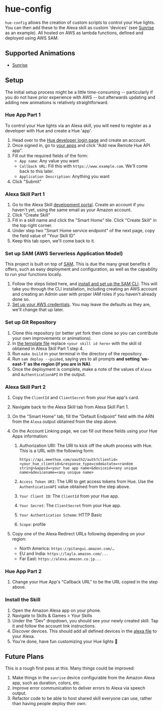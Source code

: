 # hue-config

`hue-config` allows the creation of custom scripts to control your Hue lights. You can then add these to the Alexa skill as custom 'devices' (see [Sunrise](./animations/sunrise/README.md) as an example). All hosted on AWS as lambda functions, defined and deployed using AWS SAM.

## Supported Animations

- [Sunrise](./animations/sunrise/README.md)

## Setup

The initial setup process might be a little time-consuming -- particularly if you do not have prior experience with
AWS -- but afterwards updating and adding new animations is relatively straightforward.

### Hue App Part 1

To control your Hue lights via an Alexa skill, you will need to register as a developer with Hue and create a Hue 'app'.

1. Head over to the [Hue developer login page](https://developers.meethue.com/login/) and create an account.
1. Once signed in, go to [your apps](https://developers.meethue.com/my-apps/) and click "Add new Remote Hue API app".
1. Fill out the required fields of the form:
   - `App name`: Any value you want
   - `Callback URL`: Fill this with `https://www.example.com`. We'll come back to this later.
   - `Application Description`: Anything you want
1. Click "Submit"

### Alexa Skill Part 1

1. Go to the Alexa Skill [development portal](https://developer.amazon.com/alexa/console/ask?). Create an account if you
   haven't yet, using the same email as your Amazon account.
1. Click "Create Skill"
1. Fill in a skill name and click the "Smart Home" tile. Click "Create Skill" in the top right corner.
1. Under step two "Smart Home service endpoint" of the next page, copy the field value of "Your Skill ID"
1. Keep this tab open, we'll come back to it.

### Set up SAM (AWS Serverless Application Model)

This project is built on top of [SAM](https://docs.aws.amazon.com/serverless-application-model/latest/developerguide/what-is-sam.html). This is due the many great benefits it offers, such as easy deployment and configuration, as well as
the capability to run your functions locally.

1. Follow the steps listed here, and [install and set up the SAM CLI](https://docs.aws.amazon.com/serverless-application-modellatest/developerguide/serverless-sam-cli-install.html).
   This will take you through the CLI installation, including creating an AWS account and creating an Admin user with
   proper IAM roles if you haven't already done so.
1. [Set up your AWS credentials](https://docs.aws.amazon.com/serverless-application-model/latest/developerguide/serverless-getting-started-set-up-credentials.html). You may leave the defaults as they are, we'll change that up later.

### Set up Git Repository

1. Clone this repository (or better yet fork then clone so you can contribute your own improvements or animations).
1. In [the template file](./template.yaml) replace `<your skill id here>` with the skill id obtained in Alexa Skill Part
   1 step 4.
1. Run `make build` in your terminal in the directory of the repository.
1. Run `sam deploy --guided`, saying yes to all prompts **and setting 'us-east-1' as the region (if you are in NA)**.
1. Once the deployment is complete, make a note of the values of `Alexa` and `AuthenticationAPI` in the output.

### Alexa Skill Part 2

1. Copy the `ClientId` and `ClientSecret` from your Hue app's card.
1. Navigate back to the Alexa Skill tab from Alexa Skill Part 1.
1. On the "Smart Home" tab, fill the "Default Endpoint" field with the ARN from the `Alexa` output obtained from the
   step above.
1. On the Account Linking page, we can fill out these fields using your Hue Apps information:

   1. Authorization URI: The URI to kick off the oAuth process with Hue. This is a URL with the following form:
   
      ```
      https://api.meethue.com/oauth2/auth?clientid=<your_hue_clientid>&response_type=code&state=<random string>&appid=<your hue app name>&deviceid=<any unique name>&devicename=<any unique name>

      ```

   1. `Access Token URI`: The URI to get access tokens from Hue. Use the `AuthenticationAPI` value obtained from the
      step above.
   1. `Your Client ID`: The `ClientId` from your Hue app.
   1. `Your Secret`: The `ClientSecret` from your Hue app.
   1. `Your Authentication Scheme`: HTTP Basic
   1. `Scope`: profile

1. Copy one of the Alexa Redirect URLs following depending on your region:
   - North America: `https://pitangui.amazon.com/…`
   - EU and India: `https://layla.amazon.com/...`
   - Far East: `https://alexa.amazon.co.jp...`

### Hue App Part 2

1. Change your Hue App's "Callback URL" to be the URL copied in the step above.

### Install the Skill

1. Open the Amazon Alexa app on your phone.
1. Navigate to Skills & Games > Your Skills
1. Under the "Dev" dropdown, you should see your newly created skill. Tap it and follow the account link instructions.
1. Discover devices. This should add all defined devices in the [alexa file](./lambdas/alexa/main.go) to your Alexa.
1. You're done, have fun customizing your Hue lights 🎉

## Future Plans

This is a rough first pass at this. Many things could be improved:

1. Make things in the `sunrise` device configurable from the Amazon Alexa app, such as duration, colors, etc.
1. Improve error communication to deliver errors to Alexa via speech output.
1. Refactor code to be able to host shared skill everyone can use, rather than having people deploy their own.

